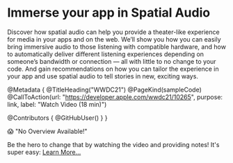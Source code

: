 # Immerse your app in Spatial Audio

Discover how spatial audio can help you provide a theater-like experience for media in your apps and on the web. We’ll show you how you can easily bring immersive audio to those listening with compatible hardware, and how to automatically deliver different listening experiences depending on someone’s bandwidth or connection — all with little to no change to your code. And gain recommendations on how you can tailor the experience in your app and use spatial audio to tell stories in new, exciting ways.

@Metadata {
   @TitleHeading("WWDC21")
   @PageKind(sampleCode)
   @CallToAction(url: "https://developer.apple.com/wwdc21/10265", purpose: link, label: "Watch Video (18 min)")

   @Contributors {
      @GitHubUser(<replace this with your GitHub handle>)
   }
}

😱 "No Overview Available!"

Be the hero to change that by watching the video and providing notes! It's super easy:
 [Learn More…](https://wwdcnotes.com/documentation/wwdcnotes/contributing)
